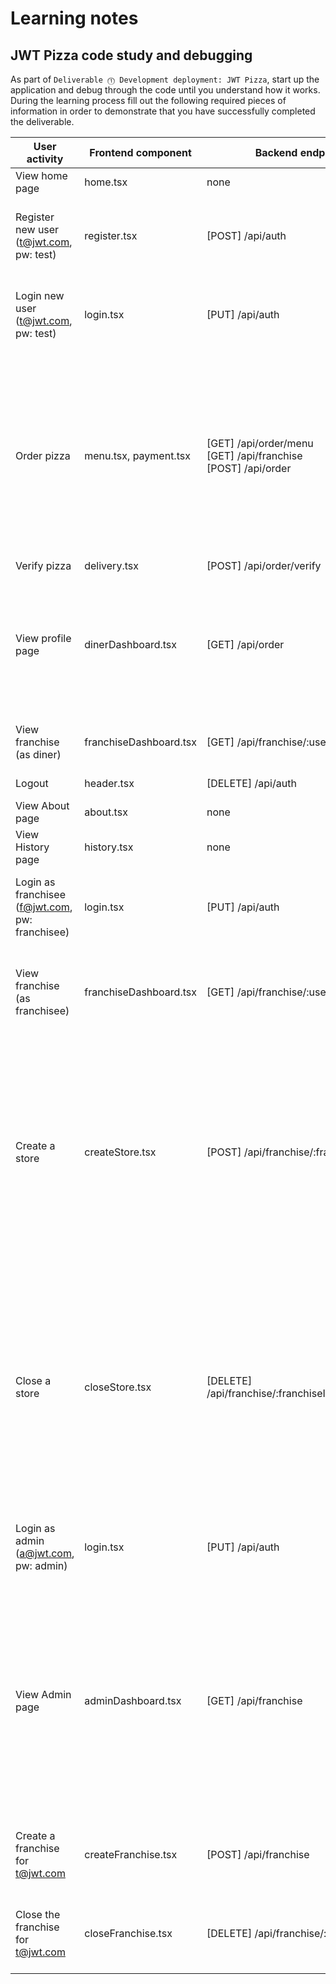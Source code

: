 # Learning notes

## JWT Pizza code study and debugging

As part of `Deliverable ⓵ Development deployment: JWT Pizza`, start up the application and debug through the code until you understand how it works. During the learning process fill out the following required pieces of information in order to demonstrate that you have successfully completed the deliverable.

| User activity                                       | Frontend component | Backend endpoints | Database SQL |
| --------------------------------------------------- | ------------------ | ----------------- | ------------ |
| View home page                                      | home.tsx           | none              | none         |
| Register new user<br/>(t@jwt.com, pw: test)         | register.tsx       | [POST] /api/auth  | INSERT INTO user (name, email, password) VALUES (?, ?, ?)<br/>INSERT INTO userRole (userId, role, objectId) VALUES (?, ?, ?)|
| Login new user<br/>(t@jwt.com, pw: test)            | login.tsx          | [PUT] /api/auth   | SELECT * FROM user WHERE email=?<br/>SELECT * FROM userRole WHERE userId=?<br/>INSERT INTO auth (token, userId) VALUES (?, ?)|
| Order pizza                                         | menu.tsx, payment.tsx| [GET] /api/order/menu<br/>[GET] /api/franchise<br/>[POST] /api/order | SELECT userId FROM auth WHERE token=?<br/>SELECT * FROM menu<br/>SELECT id, name FROM franchise<br/>SELECT id, name FROM store WHERE franchiseId=?<br/>INSERT INTO dinerOrder (dinerId, franchiseId, storeId, date) VALUES (?, ?, ?, now())<br/>INSERT INTO orderItem (orderId, menuId, description, price) VALUES(?, ?, ?, ?)|
| Verify pizza                                        | delivery.tsx       | [POST] /api/order/verify| none         |
| View profile page                                   | dinerDashboard.tsx | [GET] /api/order  | SELECT userId FROM auth WHERE token=?<br/>SELECT id, franchiseId, storeId, date FROM dinerOrder WHERE dinerId=? LIMIT ${offset},${config.db.listPerPage}<br/>SELECT id, menuId, description, price FROM orderItem WHERE orderId=?|
| View franchise<br/>(as diner)                       |franchiseDashboard.tsx|[GET] /api/franchise/:userId|SELECT objectId FROM userRole WHERE role='franchisee' AND userId=?|
| Logout                                              | header.tsx         | [DELETE] /api/auth| DELETE FROM auth WHERE token=?|
| View About page                                     | about.tsx          | none              | none         |
| View History page                                   | history.tsx        | none              | none         |
| Login as franchisee<br/>(f@jwt.com, pw: franchisee) | login.tsx          | [PUT] /api/auth   | SELECT * FROM user WHERE email=?<br/>SELECT * FROM userRole WHERE userId=?<br/>INSERT INTO auth (token, userId) VALUES (?, ?)|
| View franchise<br/>(as franchisee)                  |franchiseDashboard.tsx|[GET] /api/franchise/:userId|SELECT objectId FROM userRole WHERE role='franchisee' AND userId=?<br/>SELECT id, name FROM franchise WHERE id in (${franchiseIds.join(',')})|
| Create a store                                      | createStore.tsx    | [POST] /api/franchise/:franchiseId/store|SELECT u.id, u.name, u.email FROM userRole AS ur JOIN user AS u ON u.id=ur.userId WHERE ur.objectId=? AND ur.role='franchisee'<br/>SELECT s.id, s.name, COALESCE(SUM(oi.price), 0) AS totalRevenue FROM dinerOrder AS do JOIN orderItem AS oi ON do.id=oi.orderId RIGHT JOIN store AS s ON s.id=do.storeId WHERE s.franchiseId=? GROUP BY s.id<br/>INSERT INTO store (franchiseId, name)|
| Close a store                                       | closeStore.tsx     | [DELETE] /api/franchise/:franchiseId/store/:storeId|SELECT u.id, u.name, u.email FROM userRole AS ur JOIN user AS u ON u.id=ur.userId WHERE ur.objectId=? AND ur.role='franchisee'<br/>SELECT s.id, s.name, COALESCE(SUM(oi.price), 0) AS totalRevenue FROM dinerOrder AS do JOIN orderItem AS oi ON do.id=oi.orderId RIGHT JOIN store AS s ON s.id=do.storeId WHERE s.franchiseId=? GROUP BY s.id<br/>DELETE FROM store WHERE franchiseId=? AND id=?|
| Login as admin<br/>(a@jwt.com, pw: admin)           | login.tsx          | [PUT] /api/auth   | SELECT * FROM user WHERE email=?<br/>SELECT * FROM userRole WHERE userId=?<br/>INSERT INTO auth (token, userId) VALUES (?, ?)|
| View Admin page                                     | adminDashboard.tsx |[GET] /api/franchise| SELECT id, name FROM franchise<br/>SELECT u.id, u.name, u.email FROM userRole AS ur JOIN user AS u ON u.id=ur.userId WHERE ur.objectId=? AND ur.role='franchisee'<br/>SELECT s.id, s.name, COALESCE(SUM(oi.price), 0) AS totalRevenue FROM dinerOrder AS do JOIN orderItem AS oi ON do.id=oi.orderId RIGHT JOIN store AS s ON s.id=do.storeId WHERE s.franchiseId=? GROUP BY s.id|
| Create a franchise for t@jwt.com                    | createFranchise.tsx|[POST] /api/franchise|SELECT id, name FROM user WHERE email=?<br/>INSERT INTO franchise (name)<br/>INSERT INTO userRole (userId, role, objectId)|
| Close the franchise for t@jwt.com                   | closeFranchise.tsx |[DELETE] /api/franchise/:franchiseId|DELETE FROM store WHERE franchiseId=?<br/>DELETE FROM userRole WHERE objectId=?<br/>DELETE FROM franchise WHERE id=?|

